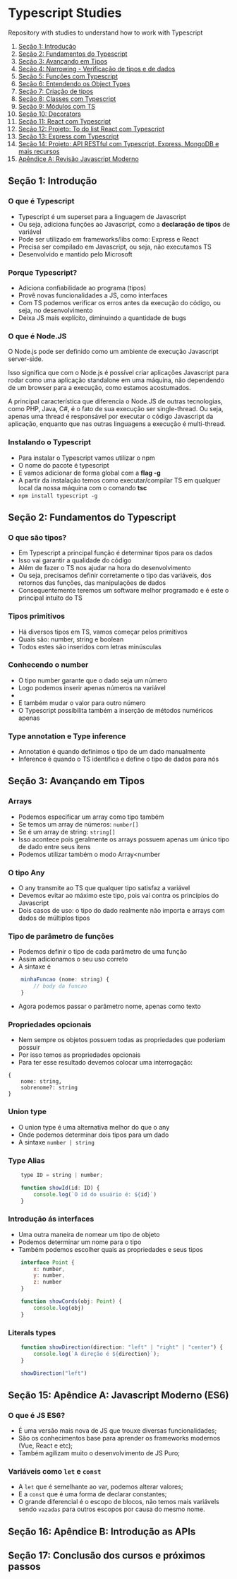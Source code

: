 # Typescript Studies
Repository with studies to understand how to work with Typescript


1. [Seção 1: Introdução](#introducao) 
2. [Seção 2: Fundamentos do Typescript](#fundamentos)
3. [Seção 3: Avançando em Tipos](#avancando-em-ts)
4. [Seção 4: Narrowing - Verificação de tipos e de dados]()
5. [Seção 5: Funções com Typescript]()
6. [Seção 6: Entendendo os Object Types]()
7. [Seção 7: Criação de tipos]()
8. [Seção 8: Classes com Typescript]()
9. [Seção 9: Módulos com TS]()
10. [Seção 10: Decorators]()
11. [Seção 11: React com Typescript]()
12. [Seção 12: Projeto: To do list React com Typescript]()
13. [Seção 13: Express com Typescript]()
14. [Seção 14: Projeto: API RESTful com Typescript, Express, MongoDB e mais recursos]()
15. [Apêndice A: Revisão Javascript Moderno](#apendice-javascript)

<div id='introducao'/> 

## Seção 1: Introdução 
### O que é Typescript
- Typescript é um superset para a linguagem de Javascript
- Ou seja, adiciona funções ao Javascript, como a **declaração de tipos** de variável 
- Pode ser utilizado em frameworks/libs como: Express e React 
- Precisa ser compilado em Javascript, ou seja, não executamos TS
- Desenvolvido e mantido pelo Microsoft 

### Porque Typescript? 
- Adiciona confiabilidade ao programa  (tipos)
- Provê novas funcionalidades a JS, como interfaces
- Com TS podemos verificar os erros antes da execução do código, ou seja, no desenvolvimento 
- Deixa JS mais explícito, diminuindo a quantidade de bugs


### O que é Node.JS
O Node.js pode ser definido como um ambiente de execução Javascript server-side.

Isso significa que com o Node.js é possível criar aplicações Javascript para rodar como uma aplicação standalone em uma máquina, não dependendo de um browser para a execução, como estamos acostumados.

A principal característica que diferencia o Node.JS de outras tecnologias, como PHP, Java, C#, é o fato de sua execução ser single-thread. Ou seja, apenas uma thread é responsável por executar o código Javascript da aplicação, enquanto que nas outras linguagens a execução é multi-thread.


### Instalando o Typescript
- Para instalar o Typescript vamos utilizar o npm 
- O nome do pacote é typescript
- E vamos adicionar de forma global com a **flag -g** 
- A partir da instalação temos como executar/compilar TS em qualquer local da nossa máquina com o comando **tsc**
- ``npm install typescript -g``


<div id='fundamentos'/> 

## Seção 2: Fundamentos do Typescript
### O que são tipos? 
- Em Typescript a principal função é determinar tipos para os dados 
- Isso vai garantir a qualidade do código 
- Além de fazer o TS nos ajudar na hora do desenvolvimento 
- Ou seja, precisamos definir corretamente o tipo das variáveis, dos retornos das funções, das manipulações de dados 
- Consequentemente teremos um software melhor programado e é este o principal intuito do TS 

### Tipos primitivos
- Há diversos tipos em TS, vamos começar pelos primitivos
- Quais são: number, string e boolean 
- Todos estes são inseridos com letras minúsculas 

### Conhecendo o number 
- O tipo number garante que o dado seja um número 
- Logo podemos inserir apenas números na variável 
- 
- E também mudar o valor para outro número 
- O Typescript possibilita também a inserção de métodos numéricos apenas 

### Type annotation e Type inference 
- Annotation é quando definimos o tipo de um dado manualmente
- Inference é quando o TS identifica e define o tipo de dados para nós 

<div id='avancando-em-ts'/> 

## Seção 3: Avançando em Tipos
### Arrays
- Podemos especificar um array como tipo também 
- Se temos um array de números: ```number[]```
- Se é um array de string: ```string[]```
- Isso acontece pois geralmente os arrays possuem apenas um único tipo de dado entre seus itens 
- Podemos utilizar também o modo Array<number

### O tipo Any 
- O any transmite ao TS que qualquer tipo satisfaz a variável 
- Devemos evitar ao máximo este tipo, pois vai contra os princípios do Javascript
- Dois casos de uso: o tipo do dado realmente não importa e arrays com dados de múltiplos tipos 

### Tipo de parâmetro de funções 
- Podemos definir o tipo de cada parâmetro de uma função 
- Assim adicionamos o seu uso correto 
- A sintaxe é 
```javascript
    minhaFuncao (nome: string) {
        // body da funcao 
    }
```
- Agora podemos passar o parâmetro nome, apenas como texto

### Propriedades opcionais 
- Nem sempre os objetos possuem todas as propriedades que poderiam possuir 
- Por isso temos as propriedades opcionais 
- Para ter esse resultado devemos colocar uma interrogação: 
``` 
{
    nome: string, 
    sobrenome?: string
}
```

### Union type 
- O union type é uma alternativa melhor do que o any 
- Onde podemos determinar dois tipos para um dado 
- A sintaxe ```number | string ```


### Type Alias 
```javascript
    type ID = string | number; 

    function showId(id: ID) {
        console.log(`O id do usuário é: ${id}`)
    }
```

### Introdução ás interfaces
- Uma outra maneira de nomear um tipo de objeto 
- Podemos determinar um nome para o tipo 
- Também podemos escolher quais as propriedades e seus tipos
```javascript
    interface Point {
        x: number, 
        y: number, 
        z: number
    }

    function showCords(obj: Point) {
        console.log(obj)
    }
```

### Literals types
```javascript
    function showDirection(direction: "left" | "right" | "center") {
        console.log(`A direção é ${direction}`);
    }

    showDirection("left")
```



<div id='apendice-javascript'/> 

## Seção 15: Apêndice A: Javascript Moderno (ES6)
### O que é JS ES6?
* É  uma versão mais nova de JS que trouxe diversas funcionalidades;
* São os conhecimentos base para aprender os frameworks modernos (Vue, React e etc); 
* Também agilizam muito o desenvolvimento de JS Puro; 

### Variáveis como `let` e `const`
* A `let` que é semelhante ao var, podemos alterar valores; 
* E a `const` que é uma forma de declarar constantes; 
* O grande diferencial é o escopo de blocos, não temos mais variávels sendo `vazadas` para outros escopos por causa do mesmo nome.

## Seção 16: Apêndice B: Introdução as APIs 
## Seção 17: Conclusão dos cursos e próximos passos 
